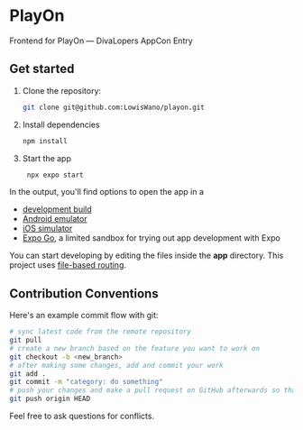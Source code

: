 # PlayOn

Frontend for PlayOn — DivaLopers AppCon Entry

## Get started

1. Clone the repository:

   ```bash
   git clone git@github.com:LowisWano/playon.git
   ```

2. Install dependencies

   ```bash
   npm install
   ```

3. Start the app

   ```bash
    npx expo start
   ```

In the output, you'll find options to open the app in a

- [development build](https://docs.expo.dev/develop/development-builds/introduction/)
- [Android emulator](https://docs.expo.dev/workflow/android-studio-emulator/)
- [iOS simulator](https://docs.expo.dev/workflow/ios-simulator/)
- [Expo Go](https://expo.dev/go), a limited sandbox for trying out app development with Expo

You can start developing by editing the files inside the **app** directory. This project uses [file-based routing](https://docs.expo.dev/router/introduction).

## Contribution Conventions

Here's an example commit flow with git:

```bash
# sync latest code from the remote repository
git pull
# create a new branch based on the feature you want to work on
git checkout -b <new_branch>
# after making some changes, add and commit your work
git add .
git commit -m "category: do something"
# push your changes and make a pull request on GitHub afterwards so that I can review them
git push origin HEAD
```
Feel free to ask questions for conflicts.


